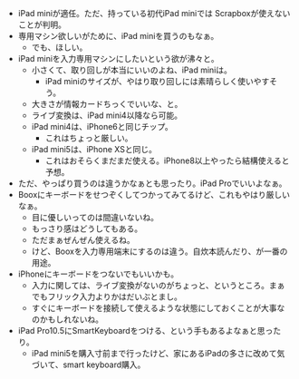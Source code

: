 - iPad miniが適任。ただ、持っている初代iPad miniでは Scrapboxが使えないことが判明。
- 専用マシン欲しいがために、iPad miniを買うのもなぁ。
	- でも、ほしい。
- iPad miniを入力専用マシンにしたいという欲が沸々と。
	- 小さくて、取り回しが本当にいいのよね、iPad miniは。
		- iPad miniのサイズが、やはり取り回しには素晴らしく使いやすそう。
	- 大きさが情報カードちっくでいいな、と。
	- ライブ変換は、iPad mini4以降なら可能。
	- iPad mini4は、iPhone6と同じチップ。
		- これはちょっと厳しい。
	- iPad mini5は、iPhone XSと同じ。
		- これはおそらくまだまだ使える。iPhone8以上やったら結構使えると予想。
- ただ、やっぱり買うのは違うかなぁとも思ったり。iPad Proでいいよなぁ。
- Booxにキーボードをせつぞくしてつかってみてるけど、これもやはり厳しいなぁ。
	- 目に優しいってのは間違いないね。
	- もっさり感はどうしてもある。
	- ただまぁぜんぜん使えるね。
	- けど、Booxを入力専用端末にするのは違う。自炊本読んだり、が一番の用途。
- iPhoneにキーボードをつないでもいいかも。
	- 入力に関しては、ライブ変換がないのがちょっと、というところ。まぁでもフリック入力よりかはだいぶとまし。
	- すぐにキーボードを接続して使えるような状態にしておくことが大事なのかもしれないね。
- iPad Pro10.5にSmartKeyboardをつける、という手もあるよなぁと思ったり。
	- iPad mini5を購入寸前まで行ったけど、家にあるiPadの多さに改めて気づいて、smart keyboard購入。